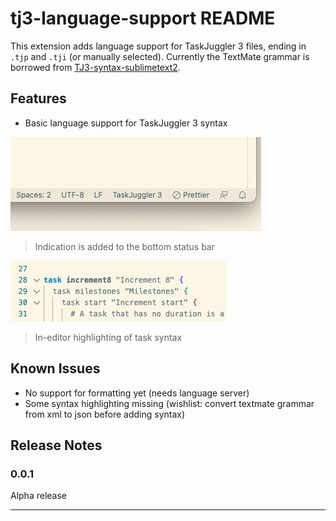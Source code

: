 # tj3-language-support README

This extension adds language support for TaskJuggler 3 files, ending in `.tjp` and `.tji` (or manually selected). Currently the TextMate grammar is borrowed from [TJ3-syntax-sublimetext2](https://github.com/SublimeText/TJ3-syntax-sublimetext2).

## Features

* Basic language support for TaskJuggler 3 syntax

![TaskJuggler 3 language identifier in bottom bar](taskjuggler-lang.png)
>Indication is added to the bottom status bar

![TaskJugger task syntax highlighting](taskjuggler-task-highlight.png)
> In-editor highlighting of task syntax

## Known Issues

* No support for formatting yet (needs language server)
* Some syntax highlighting missing (wishlist: convert textmate grammar from xml to json before adding syntax)

## Release Notes

### 0.0.1

Alpha release

---
